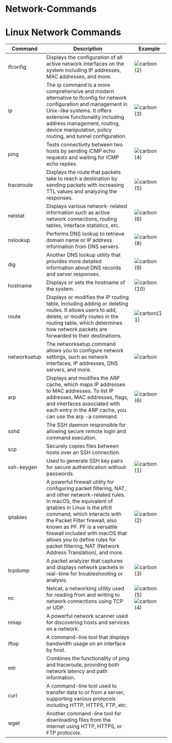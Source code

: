 # Network-Commands

# Linux Network Commands


| Command       | Description                                              | Example |
|---------------|----------------------------------------------------------|-------------------------------------------------|
| ifconfig      | Displays the configuration of all active network interfaces on the system including IP addresses, MAC addresses, and more. | ![carbon (2)](https://github.com/gunduzl/Network-Commands/assets/69585166/4fc12585-2e2f-4c44-a916-367c1bbde1ad) |
| ip            | The ip command is a more comprehensive and modern alternative to ifconfig for network configuration and management in Unix-like systems. It offers extensive functionality including address management, routing, device manipulation, policy routing, and tunnel configuration.  | ![carbon (3)](https://github.com/gunduzl/Network-Commands/assets/69585166/1a8f179a-6f40-4608-bc56-dad6734833ba) |
| ping          | Tests connectivity between two hosts by sending ICMP echo requests and waiting for ICMP echo replies. | ![carbon (4)](https://github.com/gunduzl/Network-Commands/assets/69585166/f22106c1-7967-4901-acfa-f5116b478bcc) |
| traceroute    | Displays the route that packets take to reach a destination by sending packets with increasing TTL values and analyzing the responses. | ![carbon (5)](https://github.com/gunduzl/Network-Commands/assets/69585166/ffcd4094-c86b-4e11-b56f-127c6d19e7bb) |
| netstat       | Displays various network-related information such as active network connections, routing tables, interface statistics, etc. | ![carbon (6)](https://github.com/gunduzl/Network-Commands/assets/69585166/92c0b4ff-28c0-45d2-a428-1d53d187fa36) |
| nslookup      | Performs DNS lookup to retrieve domain name or IP address information from DNS servers. | ![carbon (8)](https://github.com/gunduzl/Network-Commands/assets/69585166/e912026c-58dc-4ea6-ba20-e995890b7e8a) |
| dig           | Another DNS lookup utility that provides more detailed information about DNS records and server responses. | ![carbon (9)](https://github.com/gunduzl/Network-Commands/assets/69585166/db725470-22be-4f90-8e88-0f5c9081f98c) |
| hostname      | Displays or sets the hostname of the system.             | ![carbon (10)](https://github.com/gunduzl/Network-Commands/assets/69585166/b91a1358-0700-466d-9418-a2a7f65e5146) |
| route         | Displays or modifies the IP routing table, including adding or deleting routes.  It allows users to add, delete, or modify routes in the routing table, which determines how network packets are forwarded to their destinations. | ![carbon(11)](https://github.com/gunduzl/Network-Commands/assets/69585166/99dcc440-8165-4cc7-907c-fbbdec43192e) |
| networksetup      | The networksetup command allows you to configure network settings, such as network interfaces, IP addresses, DNS servers, and more. | ![carbon](https://github.com/gunduzl/Network-Commands/assets/69585166/79f9ce03-3a07-4746-8ae0-3eff72ad2ded) |
| arp           | Displays and modifies the ARP cache, which maps IP addresses to MAC addresses. To list IP addresses, MAC addresses, flags, and interfaces associated with each entry in the ARP cache, you can use the arp -a command.| ![carbon (6)](https://github.com/gunduzl/Network-Commands/assets/69585166/c0bc464b-70ab-4c7e-b6cb-c52195a3b4df) |
| sshd          | The SSH daemon responsible for allowing secure remote login and command execution. | <!-- Add any additional notes here if needed --> |
| scp           | Securely copies files between hosts over an SSH connection. | <!-- Add any additional notes here if needed --> |
| ssh-keygen    | Used to generate SSH key pairs for secure authentication without passwords. | ![carbon (1)](https://github.com/gunduzl/Network-Commands/assets/69585166/20c8fe37-5446-4e04-a7a1-da5b9a05ab33) |
| iptables      | A powerful firewall utility for configuring packet filtering, NAT, and other network-related rules. In macOS, the equivalent of iptables in Linux is the pfctl command, which interacts with the Packet Filter firewall, also known as PF. PF is a versatile firewall included with macOS that allows you to define rules for packet filtering, NAT (Network Address Translation), and more. | ![carbon (2)](https://github.com/gunduzl/Network-Commands/assets/69585166/eb10a1d6-b244-4bee-9904-2ebc71a47031) |
| tcpdump       | A packet analyzer that captures and displays network packets in real-time for troubleshooting or analysis. | ![carbon (3)](https://github.com/gunduzl/Network-Commands/assets/69585166/9b9ef189-6189-4a06-9ab0-b50492d29c4e) |
| nc            | Netcat, a networking utility used for reading from and writing to network connections using TCP or UDP. | ![carbon (5)](https://github.com/gunduzl/Network-Commands/assets/69585166/e6e582be-b9ae-4174-93dc-4b69814a0a66) ![carbon (4)](https://github.com/gunduzl/Network-Commands/assets/69585166/c8b7a6f4-a8ad-4568-bb84-f03c4007b7b5) |
| nmap          | A powerful network scanner used for discovering hosts and services on a network. | <!-- Add any additional notes here if needed --> |
| iftop         | A command-line tool that displays bandwidth usage on an interface by host. | <!-- Add any additional notes here if needed --> |
| mtr           | Combines the functionality of ping and traceroute, providing both network latency and path information. | <!-- Add any additional notes here if needed --> |
| curl          | A command-line tool used to transfer data to or from a server, supporting various protocols including HTTP, HTTPS, FTP, etc. | <!-- Add any additional notes here if needed --> |
| wget          | Another command-line tool for downloading files from the internet using HTTP, HTTPS, or FTP protocols. | <!-- Add any additional notes here if needed --> |


